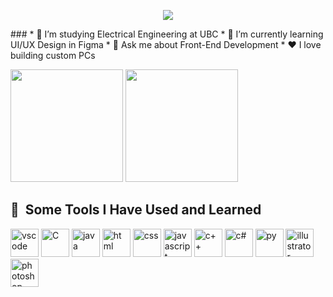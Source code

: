 
<p align="center">
  <img src="https://capsule-render.vercel.app/api?text=Hello!👋&animation=fadeIn&type=waving&color=gradient&height=100"/>
</p>
###
* 🔭 I’m studying Electrical Engineering at UBC
* 🌱 I’m currently learning UI/UX Design in Figma
* 💬 Ask me about Front-End Development
* ❤️ I love building custom PCs


<p align = "center>
<img height="180em" src="https://github-readme-stats.vercel.app/api?username=limevan&theme=tokyonight&show_icons=true&hide_border=true&count_private=true" />
<img height="180em" src="https://github-readme-streak-stats.herokuapp.com/?user=limevan&theme=tokyonight&hide_border=true" />
<img height="180em" src="https://github-readme-stats.vercel.app/api/top-langs/?username=limevan&theme=tokyonight&show_icons=true&hide_border=true&layout=compact" />
</p>


<h2> 🚀 &nbsp;Some Tools I Have Used and Learned</h2>
<p align="left">
<img src="https://cdn.jsdelivr.net/gh/devicons/devicon/icons/vscode/vscode-original.svg" alt="vscode" width="45" height="45"/>
<img src="https://cdn.jsdelivr.net/gh/devicons/devicon/icons/c/c-original.svg" alt="C" width="45" height="45" />
<img src="https://cdn.jsdelivr.net/gh/devicons/devicon/icons/java/java-original.svg" alt="java" width="45" height="45" />
<img src="https://cdn.jsdelivr.net/gh/devicons/devicon/icons/html5/html5-original.svg" alt="html" width="45" height="45"/>
 <img src="https://cdn.jsdelivr.net/gh/devicons/devicon/icons/css3/css3-original.svg" alt="css" width="45" height="45"/>
<img src="https://cdn.jsdelivr.net/gh/devicons/devicon/icons/javascript/javascript-original.svg" alt="javascript" width="45" height="45" />
<img src="https://cdn.jsdelivr.net/gh/devicons/devicon/icons/cplusplus/cplusplus-original.svg" alt="c++" width="45" height="45" />
<img src="https://cdn.jsdelivr.net/gh/devicons/devicon/icons/csharp/csharp-original.svg" alt="c#" width="45" height="45" />
<img src="https://cdn.jsdelivr.net/gh/devicons/devicon/icons/python/python-original.svg" alt="py" width="45" height="45"/>
<img src="https://cdn.jsdelivr.net/gh/devicons/devicon/icons/illustrator/illustrator-plain.svg" alt="illustrator" width="45" height="45" />
<img src="https://cdn.jsdelivr.net/gh/devicons/devicon/icons/photoshop/photoshop-plain.svg" alt="photoshop" width="45" height="45"/>
          

          
          

          
          
          
          
          
          
          
          
</p>
<!--
**Limevan/Limevan** is a ✨ _special_ ✨ repository because its `README.md` (this file) appears on your GitHub profile.

Here are some ideas to get you started:

- 🔭 I’m currently working on ...
- 🌱 I’m currently learning ...
- 👯 I’m looking to collaborate on ...
- 🤔 I’m looking for help with ...
- 💬 Ask me about ...
- 📫 How to reach me: ...
- 😄 Pronouns: ...
- ⚡ Fun fact: ...
-->

